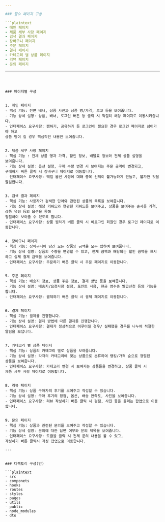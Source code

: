 ```yaml
---

### 필수 페이지 구성

```plaintext
- 메인 페이지
- 제품 세부 사항 페이지
- 검색 결과 페이지
- 장바구니 페이지
- 주문 페이지
- 결제 페이지
- 카테고리 별 상품 페이지
- 리뷰 페이지
- 문의 페이지
```

---
```



### 페이지별 구성


1. 메인 페이지
- 핵심 기능: 전면 배너, 상품 사진과 상품 명/가격, 로고 등을 보여줍니다.
- 기능 상세 설명: 상품, 배너, 로그인 버튼 등 클릭 시 적절히 해당 페이지로 이동시켜줍니다.
- 인터페이스 요구사항: 찜하기, 공유하기 등 로그인이 필요한 경우 로그인 페이지로 넘어가야 하고
상품 명이 길 경우 핵심적인 내용만 보여줍니다.


2. 제품 세부 사항 페이지
- 핵심 기능 : 전체 상품 명과 가격, 할인 정보, 배달료 정보와 전체 상품 설명을
보여줍니다.
- 기능 상세 설명: 옵션 설정, 구매 수량 변경 시 보여지는 주문 금액이 변경되고,
구매하기 버튼 클릭 시 장바구니 페이지로 이동합니다.
- 인터페이스 요구사항: 택일 옵션 사항에 대해 중복 선택이 불가능하게 만들고, 불가한 것을 알림합니다.


3. 검색 결과 페이지
- 핵심 기능: 사용자가 검색한 단어와 관련된 상품의 목록을 보여줍니다.
- 기능 상세 설명: 해당 키워드와 연관한 키워드를 보여주고, 상품을 보여주는 순서를 가격, 상품 유형 등의 옵션을 통해
정렬하여 보여줄 수 있도록 합니다.
- 인터페이스 요구사항: 상품 찜하기 버튼 클릭 시 비로그인 회원인 경우 로그인 페이지로 이동합니다.


4. 장바구니 페이지
- 핵심 기능: 장바구니에 담긴 모든 상품의 금액을 모두 합하여 보여줍니다.
- 기능 상세 설명: 상품의 수량을 변경할 수 있고, 전체 금액과 해당되는 할인 금액을 표시하고 실제 결제 금액을 보여줍니다.
- 인터페이스 요구사항: 주문하기 버튼 클릭 시 주문 페이지로 이동합니다.


5. 주문 페이지
- 핵심 기능: 배송지 정보, 상품 주문 정보, 결제 방법 등을 보여줍니다.
- 기능 상세 설명: 배송지/요청사항 설정, 포인트 사용, 현금 영수증 발급신청 등의 기능을 합니다.
- 인터페이스 요구사항: 결제하기 버튼 클릭 시 결제 페이지로 이동합니다.


6. 결제 페이지
- 핵심 기능: 결제를 진행합니다.
- 기능 상세 설명: 결제 방법에 따른 결제를 진행합니다.
- 인터페이스 요구사항: 결제가 정상적으로 이루어질 경우/ 실패했을 경우를 나누어 적절한 알림을 보냅니다.


7. 카테고리 별 상품 페이지
- 핵심 기능: 상품의 카테고리 별로 상품을 보여줍니다.
- 기능 상세 설명: 각각의 카테고리에 맞는 상품으로 분류하여 랭킹/가격 순으로 정렬된
상품을 보여줍니다.
- 인터페이스 요구사항: 카테고리 변경 시 보여지는 상품들을 변경하고, 상품 클릭 시
제품 세부 사항 페이지로 이동합니다.


8. 리뷰 페이지
- 핵심 기능: 상품 구매자의 후기를 보여주고 작성할 수 있습니다.
- 기능 상세 설명: 구매 후기의 평점, 옵션, 배송 만족도, 사진을 보여줍니다.
- 인터페이스 요구사항: 리뷰 작성하기 버튼 클릭 시 평점, 사진 등을 올리는 팝업으로 이동합니다.


9. 문의 페이지
- 핵심 기능: 상품과 관련된 문의를 보여주고 작성할 수 있습니다.
- 기능 상세 설명: 문의에 대한 답변 여부와 문의 제목을 보여줍니다.
- 인터페이스 요구사항: 토글을 클릭 시 전체 문의 내용을 볼 수 있고,
작성하기 버튼 클릭시 작성 팝업으로 이동합니다.

---


### 디렉토리 구성(안) 

```plaintext
- src 
- componets
- hooks
- routes
- styles
- pages
- utils
- public
- node_modules
- dto
```

